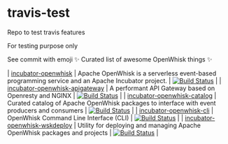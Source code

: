 # travis-test
Repo to test travis features

For testing purpose only

See commit with emoji ✨ Curated list of awesome OpenWhisk things ✨


| [incubator-openwhisk](https://github.com/apache/incubator-openwhisk) | Apache OpenWhisk is a serverless event-based programming service and an Apache Incubator project. | [![Build Status](https://travis-ci.org/apache/incubator-openwhisk.svg?branch=master)](https://travis-ci.org/apache/incubator-openwhisk) |
| [incubator-openwhisk-apigateway](https://github.com/apache/incubator-openwhisk-apigateway) | A performant API Gateway based on Openresty and NGINX | [![Build Status](https://travis-ci.org/apache/incubator-openwhisk-apigateway.svg?branch=master)](https://travis-ci.org/apache/incubator-openwhisk-apigateway) |
| [incubator-openwhisk-catalog](https://github.com/apache/incubator-openwhisk-catalog) | Curated catalog of Apache OpenWhisk packages to interface with event producers and consumers | [![Build Status](https://travis-ci.org/apache/incubator-openwhisk-catalog.svg?branch=master)](https://travis-ci.org/apache/incubator-openwhisk-catalog) |
| [incubator-openwhisk-cli](https://github.com/apache/incubator-openwhisk-cli) | OpenWhisk Command Line Interface (CLI) | [![Build Status](https://travis-ci.org/apache/incubator-openwhisk-cli.svg?branch=master)](https://travis-ci.org/apache/incubator-openwhisk-cli) |
| [incubator-openwhisk-wskdeploy](https://github.com/apache/incubator-openwhisk-wskdeploy) | Utility for deploying and managing Apache OpenWhisk packages and projects | [![Build Status](https://travis-ci.org/apache/incubator-openwhisk-wskdeploy.svg?branch=master)](https://travis-ci.org/apache/incubator-openwhisk-wskdeploy) |

